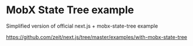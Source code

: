 # MobX State Tree example

Simplified version of official next.js + mobx-state-tree example

https://github.com/zeit/next.js/tree/master/examples/with-mobx-state-tree

